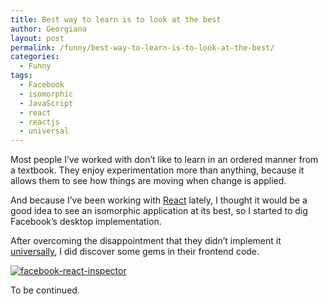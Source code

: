 ```yaml
---
title: Best way to learn is to look at the best
author: Georgiana
layout: post
permalink: /funny/best-way-to-learn-is-to-look-at-the-best/
categories:
  - Funny
tags:
  - Facebook
  - isomorphic
  - JavaScript
  - react
  - reactjs
  - universal
---
```

Most people I&#8217;ve worked with don&#8217;t like to learn in an ordered manner from a textbook. They enjoy experimentation more than anything, because it allows them to see how things are moving when change is applied.

And because I&#8217;ve been working with [React][1] lately, I thought it would be a good idea to see an isomorphic application at its best, so I started to dig Facebook&#8217;s desktop implementation.

After overcoming the disappointment that they didn&#8217;t implement it [universally][2], I did discover some gems in their frontend code.

<a class="thickbox" title=" " href="http://i1.wp.com/www.tekkie.ro/wp-content/gallery/featured-images/facebook-react-inspector.jpg" rel="" data-image-id="24" data-src="http://www.tekkie.ro/wp-content/gallery/featured-images/facebook-react-inspector.jpg" data-thumbnail="http://i2.wp.com/www.tekkie.ro/wp-content/gallery/featured-images/thumbs/thumbs_facebook-react-inspector.jpg?w=700" data-title="facebook-react-inspector" data-description=" "><img class="ngg-singlepic ngg-none" src="http://i2.wp.com/www.tekkie.ro/wp-content/gallery/featured-images/thumbs/thumbs_facebook-react-inspector.jpg?w=700" alt="facebook-react-inspector" data-recalc-dims="1" /></a>

To be continued.

 [1]: https://facebook.github.io/react/
 [2]: https://medium.com/@mjackson/universal-javascript-4761051b7ae9